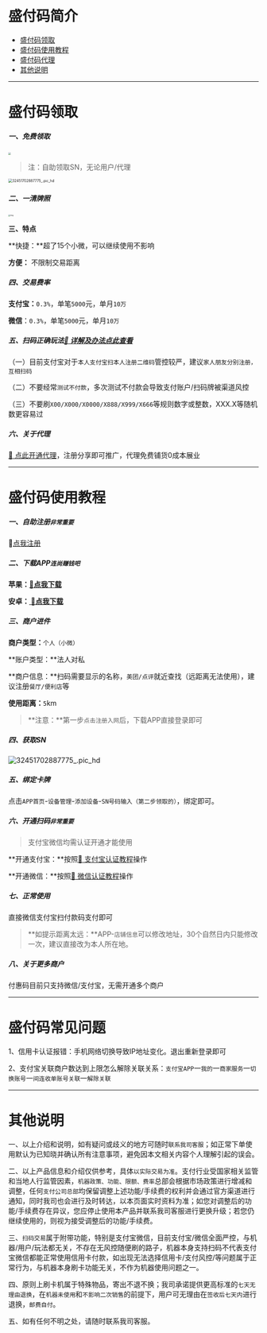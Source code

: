 # 盛付码简介

- [盛付码领取](#盛付码领取)
- [盛付码使用教程](#付惠码使用教程)
- [盛付码代理](agent/sfm.md)
- [其他说明](#其他说明)

---

# 盛付码领取

##### **一、免费领取**

[<img src="https://cos.zjkmkj.com/media/2024/08/20/cd8a4e7303bdd8fe717e95cef8b2466d-2.webp" style="zoom:33%;" />](http://u.zjkm.xyz/X5CJy)

> 注：自助领取SN，无论用户/代理

<img src="https://cos.zjkmkj.com/media/2024/08/20/6742f12a80cd85063129ef7cf9ee0a8b-2.webp" alt="32451702887775_.pic_hd" style="zoom:50%;" />



##### 二、一清牌照

<img src="https://cos.zjkmkj.com/media/2024/08/20/4f83f04ca24ef37ab14fa5937eba2c49-2.webp" alt="img" style="zoom: 25%;" />

**三、特点**

**快捷：**超了15个小微，可以继续使用不影响

**方便：** 不限制交易距离

##### 四、交易费率

**支付宝：**`0.3%`，单笔`5000`元，单月`10万`

**微信**：`0.3%`，单笔`5000`元，单月`10万`

##### 五、扫码正确玩法[:link: 详解及办法点此查看](tool/smxz.md)

（一）目前支付宝对于`本人支付宝扫本人注册二维码`管控较严，建议`家人朋友分别注册，互相扫码`

（二）不要经常`测试不付款`，多次测试不付款会导致支付账户/扫码牌被渠道风控

（三）不要刷`X00/X000/X0000/X888/X999/X666`等规则数字或整数，XXX.X等随机数更容易过

##### 六、关于代理

[:link: 点此开通代理](agent/sfm.md)，注册分享即可推广，代理免费铺货0成本展业

------

# 盛付码使用教程

##### 一、自助注册`非常重要`

🔗[点我注册](https://merchh5new.fuhuiba.ltd//#/submitInfo/register?parentId=1736556838021435393&referrer=%E6%B5%99%E6%B1%9F%E5%8D%A1%E7%9B%9F&tenantId=000001&inviteCode=4ZJ8TW&isLink=1&specialFlag=0&deptId=1123598813738675301)

##### **二、下载APP**`连尚赚钱吧`

**苹果：[:link:点我下载](https://apps.apple.com/cn/app/%E8%BF%9E%E5%B0%9A%E8%B5%9A%E9%92%B1%E5%90%A7/id1460754147?l=en-GB)**

**安卓：[ :link:点我下载](z.shengpay.com)**

##### 三、商户进件

**商户类型：**`个人（小微）`

**账户类型：**法人对私

**商户信息：**扫码需要显示的名称，`美团/点评`就近查找（远距离无法使用），建议注册`餐厅/便利店`等

**使用距离：**`5`km	

> **注意：**第一步`点击注册入网`后，下载APP直接登录即可



##### 四、获取SN

![32451702887775_.pic_hd](https://cos.zjkmkj.com/media/2024/08/20/edd7dcbfbd87a2f955a81b3d12eff638-2.webp)

##### 五、绑定卡牌

点击`APP首页`-`设备管理`-`添加设备`-`SN号码输入（第二步领取的）`，绑定即可。



##### 六、开通扫码`非常重要`

>  支付宝微信均需认证开通才能使用

**开通支付宝：**按照[:link: 支付宝认证教程](tool/zfbrz.md)操作

**开通微信：**按照[:link: 微信认证教程](tool/wxrz.md)操作

##### 七、正常使用

直接微信支付宝扫付款码支付即可

> **如提示距离太远：**APP-`店铺信息`可以修改地址，30个自然日内只能修改一次，建议直接改为本人所在地。

##### 八、关于更多商户

付惠码目前只支持微信/支付宝，无需开通多个商户

---

# 盛付码常见问题

1、信用卡认证报错：手机网络切换导致IP地址变化。退出重新登录即可

2、支付宝关联商户数达到上限怎么解除关联关系：`支付宝APP`一`我的`一`商家服务`一`切换账号`一`间连收单账号关联`一`解除关联`

---

# 其他说明

一、以上介绍和说明，如有疑问或歧义的地方可随时`联系我司客服`；如正常下单使用默认为已知晓并确认所有注意事项，避免因本文相关内容个人理解引起的误会。

二、以上产品信息和介绍仅供参考，具体`以实际交易为准`。支付行业受国家相关监管和当地人行监管因素，`机器政策、功能、限额、费率`总部会根据市场政策进行增减和调整，任何`支付公司总部`均保留调整上述功能/手续费的权利并会通过官方渠道进行通知，同时我司也会进行及时转达，以本页面实时资料为准；如您对调整后的功能/手续费存在异议，您应停止使用本产品并联系我司客服进行更换升级；若您仍继续使用的，则视为接受调整后的功能/手续费。

三、`扫码交易`属于附带功能，特别是支付宝微信，目前支付宝/微信全面严控，与机器/用户/玩法都无关，不存在无风控随便刷的路子，机器本身支持扫码不代表支付宝微信都能正常使用信用卡付款，如出现无法选择信用卡/支付风控/等问题属于正常行为，与机器本身刷卡功能无关，不作为机器使用问题之一。

四、原则上刷卡机属于特殊物品，寄出不退不换；我司承诺提供更高标准的`七天无理由退换`，在`机器未使用`和`不影响二次销售`的前提下，用户可无理由在`签收后七天内`进行退换，`邮费自付`。

五、如有任何不明之处，请随时联系我司客服。
